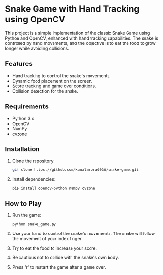 # Snake Game with Hand Tracking using OpenCV

This project is a simple implementation of the classic Snake Game using Python and OpenCV, enhanced with hand tracking capabilities. The snake is controlled by hand movements, and the objective is to eat the food to grow longer while avoiding collisions.

## Features

- Hand tracking to control the snake's movements.
- Dynamic food placement on the screen.
- Score tracking and game over conditions.
- Collision detection for the snake.

## Requirements

- Python 3.x
- OpenCV
- NumPy
- cvzone

## Installation

1. Clone the repository:

    ```bash
    git clone https://github.com/kunalarora0930/snake-game.git
    ```

2. Install dependencies:

    ```bash
    pip install opencv-python numpy cvzone
    ```

## How to Play

1. Run the game:

    ```bash
    python snake_game.py
    ```

2. Use your hand to control the snake's movements. The snake will follow the movement of your index finger.
3. Try to eat the food to increase your score.
4. Be cautious not to collide with the snake's own body.
5. Press 'r' to restart the game after a game over.
